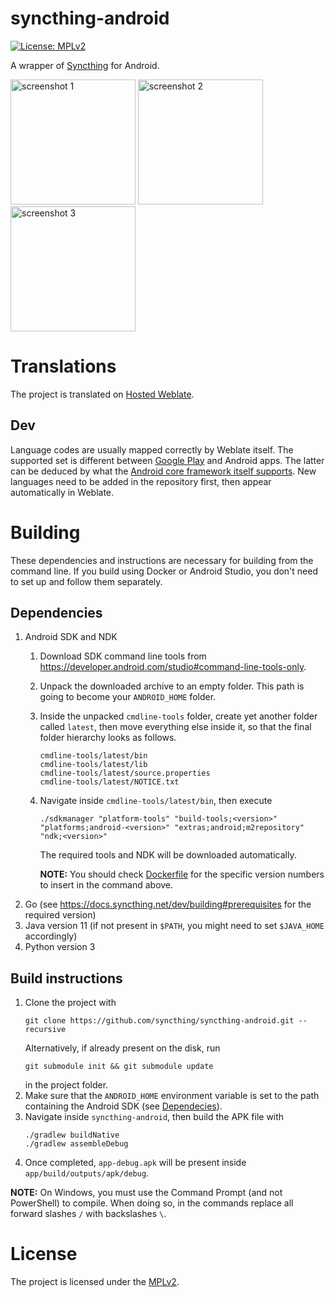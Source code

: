 # syncthing-android

[![License: MPLv2](https://img.shields.io/badge/License-MPLv2-blue.svg)](https://opensource.org/licenses/MPL-2.0)

A wrapper of [Syncthing](https://github.com/syncthing/syncthing) for Android.

<img src="app/src/main/play/listings/en-GB/graphics/phone-screenshots/screenshot_phone_1.png" alt="screenshot 1" width="200" /> <img src="app/src/main/play/listings/en-GB/graphics/phone-screenshots/screenshot_phone_2.png" alt="screenshot 2" width="200" /> <img src="app/src/main/play/listings/en-GB/graphics/phone-screenshots/screenshot_phone_3.png" alt="screenshot 3" width="200" />

# Translations

The project is translated on [Hosted Weblate](https://hosted.weblate.org/projects/syncthing/android/).

## Dev

Language codes are usually mapped correctly by Weblate itself.  The supported
set is different between [Google Play][1] and Android apps.  The latter can be
deduced by what the [Android core framework itself supports][2].  New languages
need to be added in the repository first, then appear automatically in Weblate.

[1]: https://support.google.com/googleplay/android-developer/table/4419860
[2]: https://android.googlesource.com/platform/frameworks/base/+/refs/heads/main/core/res/res/

# Building

These dependencies and instructions are necessary for building from the command
line. If you build using Docker or Android Studio, you don't need to set up and
follow them separately.

## Dependencies

1. Android SDK and NDK
    1. Download SDK command line tools from https://developer.android.com/studio#command-line-tools-only.
    2. Unpack the downloaded archive to an empty folder. This path is going
       to become your `ANDROID_HOME` folder.
    3. Inside the unpacked `cmdline-tools` folder, create yet another folder
       called `latest`, then move everything else inside it, so that the final
       folder hierarchy looks as follows.
       ```
       cmdline-tools/latest/bin
       cmdline-tools/latest/lib
       cmdline-tools/latest/source.properties
       cmdline-tools/latest/NOTICE.txt
       ```
    4. Navigate inside `cmdline-tools/latest/bin`, then execute
       ```
       ./sdkmanager "platform-tools" "build-tools;<version>" "platforms;android-<version>" "extras;android;m2repository" "ndk;<version>"
       ```
       The required tools and NDK will be downloaded automatically.

        **NOTE:** You should check [Dockerfile](docker/Dockerfile) for the
        specific version numbers to insert in the command above.
2. Go (see https://docs.syncthing.net/dev/building#prerequisites for the
   required version)
3. Java version 11 (if not present in ``$PATH``, you might need to set
   ``$JAVA_HOME`` accordingly)
4. Python version 3

## Build instructions

1. Clone the project with
   ```
   git clone https://github.com/syncthing/syncthing-android.git --recursive
   ```
   Alternatively, if already present on the disk, run
   ```
   git submodule init && git submodule update
   ```
   in the project folder.
2. Make sure that the `ANDROID_HOME` environment variable is set to the path
   containing the Android SDK (see [Dependecies](#dependencies)).
3. Navigate inside `syncthing-android`, then build the APK file with
   ```
   ./gradlew buildNative
   ./gradlew assembleDebug
   ```
4. Once completed, `app-debug.apk` will be present inside `app/build/outputs/apk/debug`.

**NOTE:** On Windows, you must use the Command Prompt (and not PowerShell) to
compile. When doing so, in the commands replace all forward slashes `/` with
backslashes `\`.

# License

The project is licensed under the [MPLv2](LICENSE).
